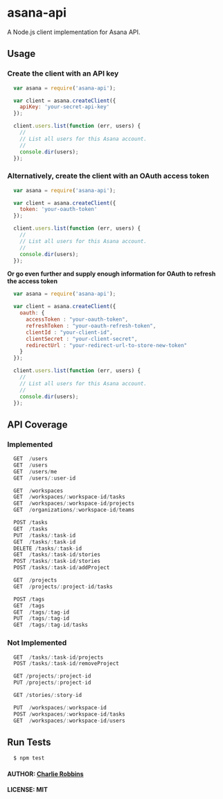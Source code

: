 # asana-api

A Node.js client implementation for Asana API.

## Usage

### Create the client with an API key

``` js
  var asana = require('asana-api');

  var client = asana.createClient({
    apiKey: 'your-secret-api-key'
  });

  client.users.list(function (err, users) {
    //
    // List all users for this Asana account.
    //
    console.dir(users);
  });
```

### Alternatively, create the client with an OAuth access token

``` js
  var asana = require('asana-api');

  var client = asana.createClient({
    token: 'your-oauth-token'
  });

  client.users.list(function (err, users) {
    //
    // List all users for this Asana account.
    //
    console.dir(users);
  });
```

**Or go even further and supply enough information for OAuth to refresh the access token**

``` js
  var asana = require('asana-api');

  var client = asana.createClient({
    oauth: {
      accessToken : "your-oauth-token",
      refreshToken : "your-oauth-refresh-token",
      clientId : "your-client-id",
      clientSecret : "your-client-secret",
      redirectUrl : "your-redirect-url-to-store-new-token"
    }
  });

  client.users.list(function (err, users) {
    //
    // List all users for this Asana account.
    //
    console.dir(users);
  });
```

## API Coverage

### Implemented

``` scala
  GET  /users
  GET  /users
  GET  /users/me
  GET  /users/:user-id

  GET  /workspaces
  GET  /workspaces/:workspace-id/tasks
  GET  /workspaces/:workspace-id/projects
  GET  /organizations/:workspace-id/teams

  POST /tasks
  GET  /tasks
  PUT  /tasks/:task-id
  GET  /tasks/:task-id
  DELETE /tasks/:task-id
  GET  /tasks/:task-id/stories
  POST /tasks/:task-id/stories
  POST /tasks/:task-id/addProject

  GET  /projects
  GET  /projects/:project-id/tasks

  POST /tags
  GET  /tags
  GET  /tags/:tag-id
  PUT  /tags/:tag-id
  GET  /tags/:tag-id/tasks
```

### Not Implemented

``` scala
  GET  /tasks/:task-id/projects
  POST /tasks/:task-id/removeProject

  GET /projects/:project-id
  PUT /projects/:project-id

  GET /stories/:story-id

  PUT  /workspaces/:workspace-id
  POST /workspaces/:workspace-id/tasks
  GET  /workspaces/:workspace-id/users
```

## Run Tests

``` bash
  $ npm test
```

#### AUTHOR: [Charlie Robbins][0]
#### LICENSE: MIT

[0]: http://sudomakethought.com
